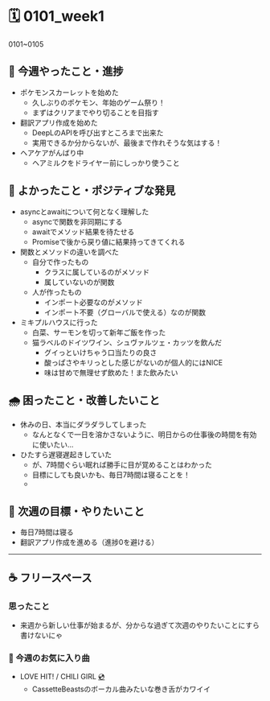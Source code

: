 # 🗓️ 0101_week1

0101~0105

## 🎁 今週やったこと・進捗

- ポケモンスカーレットを始めた
  - 久しぶりのポケモン、年始のゲーム祭り！
  - まずはクリアまでやり切ることを目指す
- 翻訳アプリ作成を始めた
  - DeepLのAPIを呼び出すところまで出来た
  - 実用できるか分からないが、最後まで作れそうな気はする！ 
- ヘアケアがんばり中
  - ヘアミルクをドライヤー前にしっかり使うこと

## 💖 よかったこと・ポジティブな発見

- asyncとawaitについて何となく理解した
  - asyncで関数を非同期にする
  - awaitでメソッド結果を待たせる
  - Promiseで後から戻り値に結果持ってきてくれる
- 関数とメソッドの違いを調べた
  - 自分で作ったもの
    - クラスに属しているのがメソッド
    - 属していないのが関数
  - 人が作ったもの
    - インポート必要なのがメソッド 
    - インポート不要（グローバルで使える）なのが関数
- ミキプルハウスに行った
  - 白菜、サーモンを切って新年ご飯を作った
  - 猫ラベルのドイツワイン、シュヴァルツェ・カッツを飲んだ
    - グイっといけちゃう口当たりの良さ
    - 酸っぱさやキリっとした感じがないのが個人的にはNICE
    - 味は甘めで無理せず飲めた！また飲みたい

## 🌧️ 困ったこと・改善したいこと

- 休みの日、本当にダラダラしてしまった
  - なんとなくで一日を溶かさないように、明日からの仕事後の時間を有効に使いたい…
- ひたすら遅寝遅起きしていた
  - が、7時間ぐらい眠れば勝手に目が覚めることはわかった
  - 目標にしても良いかも、毎日7時間は寝ることを！
  - 
## 🌈 次週の目標・やりたいこと

- 毎日7時間は寝る
- 翻訳アプリ作成を進める（進捗0を避ける）

--------

## ☕ フリースペース

### 思ったこと

- 来週から新しい仕事が始まるが、分からな過ぎて次週のやりたいことにすら書けないにゃ

### 🎵 今週のお気に入り曲
- LOVE HIT! / CHILI GIRL [💿](https://open.spotify.com/track/4VXlhw3JR7gmjdOAsDzq0L?utm_source=generator)
  - CassetteBeastsのボーカル曲みたいな巻き舌がカワイイ
